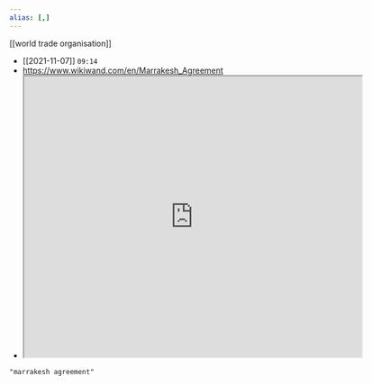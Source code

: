 ```yaml
---
alias: [,]
---
```

[[world trade organisation]]

- [[2021-11-07]] `09:14`
- https://www.wikiwand.com/en/Marrakesh_Agreement
- <iframe src="https://www.wikiwand.com/en/Marrakesh_Agreement" width="600" height="500" ></iframe>

```query
"marrakesh agreement"
```